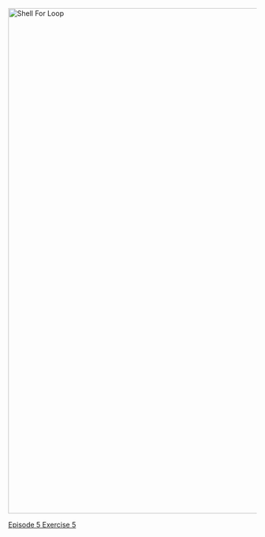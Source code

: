 

<img alt="Shell For Loop" src="https://swcarpentry.github.io/shell-novice/fig/shell_script_for_loop_flow_chart.svg" width=1024>

[Episode 5 Exercise 5](episode5_ex5.md)
